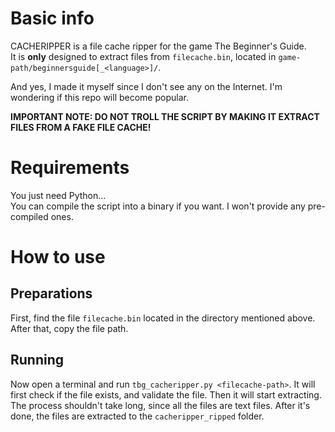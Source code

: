 # Basic info
CACHERIPPER is a file cache ripper for the game The Beginner's Guide.  
It is **only** designed to extract files from `filecache.bin`, located in `game-path/beginnersguide[_<language>]/`.

And yes, I made it myself since I don't see any on the Internet. I'm wondering if this repo will become popular.

**IMPORTANT NOTE: DO NOT TROLL THE SCRIPT BY MAKING IT EXTRACT FILES FROM A FAKE FILE CACHE!**

# Requirements
You just need Python...  
You can compile the script into a binary if you want. I won't provide any pre-compiled ones.

# How to use
## Preparations
First, find the file `filecache.bin` located in the directory mentioned above.  
After that, copy the file path.
## Running
Now open a terminal and run `tbg_cacheripper.py <filecache-path>`. It will first check if the file exists, and validate the file. Then it will start extracting.    
The process shouldn't take long, since all the files are text files. After it's done, the files are extracted to the `cacheripper_ripped` folder.
